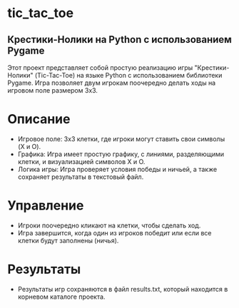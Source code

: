 # tic_tac_toe

## Крестики-Нолики на Python с использованием Pygame
Этот проект представляет собой простую реализацию игры "Крестики-Нолики" (Tic-Tac-Toe) на языке Python с использованием библиотеки Pygame. Игра позволяет двум игрокам поочередно делать ходы на игровом поле размером 3x3.

# Описание
- Игровое поле: 3x3 клетки, где игроки могут ставить свои символы (X и O).
- Графика: Игра имеет простую графику, с линиями, разделяющими клетки, и визуализацией символов X и O.
- Логика игры: Игра проверяет условия победы и ничьей, а также сохраняет результаты в текстовый файл.

# Управление
- Игроки поочередно кликают на клетки, чтобы сделать ход.
- Игра завершится, когда один из игроков победит или если все клетки будут заполнены (ничья).

# Результаты
- Результаты игр сохраняются в файл results.txt, который находится в корневом каталоге проекта.
